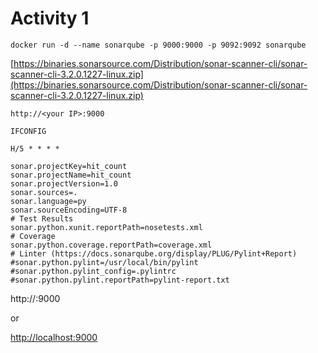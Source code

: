 # Activity 1

```
docker run -d --name sonarqube -p 9000:9000 -p 9092:9092 sonarqube
```
 
 

 
[https://binaries.sonarsource.com/Distribution/sonar-scanner-cli/sonar-scanner-cli-3.2.0.1227-linux.zip](https://binaries.sonarsource.com/Distribution/sonar-scanner-cli/sonar-scanner-cli-3.2.0.1227-linux.zip)
 
 
```
http://<your IP>:9000
``` 

```
IFCONFIG
```

```
H/5 * * * *
```

```
sonar.projectKey=hit_count
sonar.projectName=hit_count
sonar.projectVersion=1.0
sonar.sources=.
sonar.language=py
sonar.sourceEncoding=UTF-8
# Test Results
sonar.python.xunit.reportPath=nosetests.xml
# Coverage
sonar.python.coverage.reportPath=coverage.xml
# Linter (https://docs.sonarqube.org/display/PLUG/Pylint+Report)
#sonar.python.pylint=/usr/local/bin/pylint
#sonar.python.pylint_config=.pylintrc
#sonar.python.pylint.reportPath=pylint-report.txt
``` 

http://<ip>:9000 

or 

[http://localhost:9000](http://localhost:9000)
 
